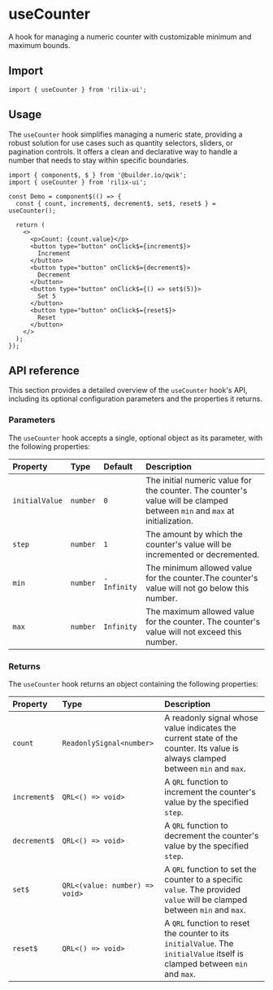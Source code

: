# useCounter

A hook for managing a numeric counter with customizable minimum and maximum bounds.

## Import

```tsx
import { useCounter } from 'rilix-ui';
```

## Usage

The `useCounter` hook simplifies managing a numeric state, providing a robust solution for use cases such as quantity selectors, sliders, or pagination controls. It offers a clean and declarative way to handle a number that needs to stay within specific boundaries.

```tsx
import { component$, $ } from '@builder.io/qwik';
import { useCounter } from 'rilix-ui';

const Demo = component$(() => {
  const { count, increment$, decrement$, set$, reset$ } = useCounter();

  return (
    <>
      <p>Count: {count.value}</p>
      <button type="button" onClick$={increment$}>
        Increment
      </button>
      <button type="button" onClick$={decrement$}>
        Decrement
      </button>
      <button type="button" onClick$={() => set$(5)}>
        Set 5
      </button>
      <button type="button" onClick$={reset$}>
        Reset
      </button>
    </>
  );
});
```

## API reference

This section provides a detailed overview of the `useCounter` hook's API, including its optional configuration parameters and the properties it returns.

### Parameters

The `useCounter` hook accepts a single, optional object as its parameter, with the following properties:

| Property       | Type     | Default     | Description                                                                                                               |
| :------------- | :------- | :---------- | :------------------------------------------------------------------------------------------------------------------------ |
| `initialValue` | `number` | `0`         | The initial numeric value for the counter. The counter's value will be clamped between `min` and `max` at initialization. |
| `step`         | `number` | `1`         | The amount by which the counter's value will be incremented or decremented.                                               |
| `min`          | `number` | `-Infinity` | The minimum allowed value for the counter.The counter's value will not go below this number.                              |
| `max`          | `number` | `Infinity`  | The maximum allowed value for the counter. The counter's value will not exceed this number.                               |

### Returns

The `useCounter` hook returns an object containing the following properties:

| Property     | Type                           | Description                                                                                                                    |
| :----------- | :----------------------------- | :----------------------------------------------------------------------------------------------------------------------------- |
| `count`      | `ReadonlySignal<number>`       | A readonly signal whose value indicates the current state of the counter. Its value is always clamped between `min` and `max`. |
| `increment$` | `QRL<() => void>`              | A `QRL` function to increment the counter's value by the specified `step`.                                                     |
| `decrement$` | `QRL<() => void>`              | A `QRL` function to decrement the counter's value by the specified `step`.                                                     |
| `set$`       | `QRL<(value: number) => void>` | A `QRL` function to set the counter to a specific `value`. The provided `value` will be clamped between `min` and `max`.       |
| `reset$`     | `QRL<() => void>`              | A `QRL` function to reset the counter to its `initialValue`. The `initialValue` itself is clamped between `min` and `max`.     |
